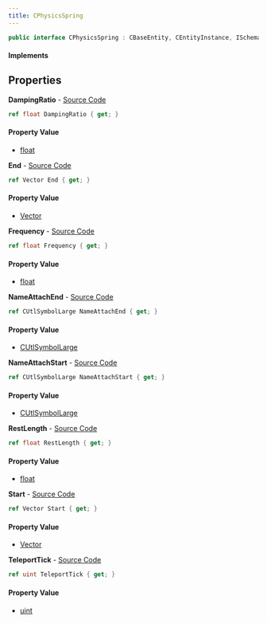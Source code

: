 ```yaml
---
title: CPhysicsSpring
---
```


```csharp
public interface CPhysicsSpring : CBaseEntity, CEntityInstance, ISchemaClass<CEntityInstance>, ISchemaClass<CBaseEntity>, ISchemaClass<CPhysicsSpring>, ISchemaField, ISchemaClass, INativeHandle
```

#### Implements

## Properties

**DampingRatio** - [Source Code](https://github.com/swiftly-solution/swiftlys2/blob/master/managed/src/SwiftlyS2.Generated/Schemas/Interfaces/CPhysicsSpring.cs#L18)

```csharp
ref float DampingRatio { get; }
```

#### Property Value

- [float](https://learn.microsoft.com/dotnet/api/system.single)

**End** - [Source Code](https://github.com/swiftly-solution/swiftlys2/blob/master/managed/src/SwiftlyS2.Generated/Schemas/Interfaces/CPhysicsSpring.cs#L28)

```csharp
ref Vector End { get; }
```

#### Property Value

- [Vector](/docs/api/shared/natives/vector)

**Frequency** - [Source Code](https://github.com/swiftly-solution/swiftlys2/blob/master/managed/src/SwiftlyS2.Generated/Schemas/Interfaces/CPhysicsSpring.cs#L16)

```csharp
ref float Frequency { get; }
```

#### Property Value

- [float](https://learn.microsoft.com/dotnet/api/system.single)

**NameAttachEnd** - [Source Code](https://github.com/swiftly-solution/swiftlys2/blob/master/managed/src/SwiftlyS2.Generated/Schemas/Interfaces/CPhysicsSpring.cs#L24)

```csharp
ref CUtlSymbolLarge NameAttachEnd { get; }
```

#### Property Value

- [CUtlSymbolLarge](/docs/api/shared/natives/cutlsymbollarge)

**NameAttachStart** - [Source Code](https://github.com/swiftly-solution/swiftlys2/blob/master/managed/src/SwiftlyS2.Generated/Schemas/Interfaces/CPhysicsSpring.cs#L22)

```csharp
ref CUtlSymbolLarge NameAttachStart { get; }
```

#### Property Value

- [CUtlSymbolLarge](/docs/api/shared/natives/cutlsymbollarge)

**RestLength** - [Source Code](https://github.com/swiftly-solution/swiftlys2/blob/master/managed/src/SwiftlyS2.Generated/Schemas/Interfaces/CPhysicsSpring.cs#L20)

```csharp
ref float RestLength { get; }
```

#### Property Value

- [float](https://learn.microsoft.com/dotnet/api/system.single)

**Start** - [Source Code](https://github.com/swiftly-solution/swiftlys2/blob/master/managed/src/SwiftlyS2.Generated/Schemas/Interfaces/CPhysicsSpring.cs#L26)

```csharp
ref Vector Start { get; }
```

#### Property Value

- [Vector](/docs/api/shared/natives/vector)

**TeleportTick** - [Source Code](https://github.com/swiftly-solution/swiftlys2/blob/master/managed/src/SwiftlyS2.Generated/Schemas/Interfaces/CPhysicsSpring.cs#L30)

```csharp
ref uint TeleportTick { get; }
```

#### Property Value

- [uint](https://learn.microsoft.com/dotnet/api/system.uint32)


